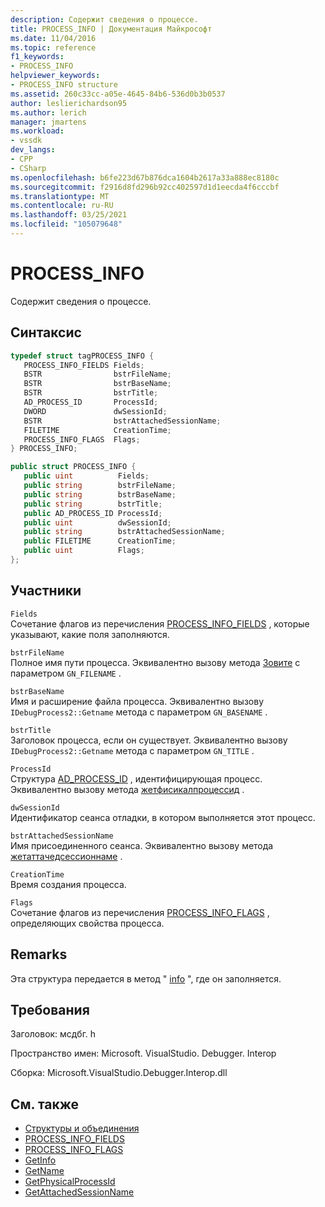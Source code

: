 ```yaml
---
description: Содержит сведения о процессе.
title: PROCESS_INFO | Документация Майкрософт
ms.date: 11/04/2016
ms.topic: reference
f1_keywords:
- PROCESS_INFO
helpviewer_keywords:
- PROCESS_INFO structure
ms.assetid: 260c33cc-a05e-4645-84b6-536d0b3b0537
author: leslierichardson95
ms.author: lerich
manager: jmartens
ms.workload:
- vssdk
dev_langs:
- CPP
- CSharp
ms.openlocfilehash: b6fe223d67b876dca1604b2617a33a888ec8180c
ms.sourcegitcommit: f2916d8fd296b92cc402597d1d1eecda4f6cccbf
ms.translationtype: MT
ms.contentlocale: ru-RU
ms.lasthandoff: 03/25/2021
ms.locfileid: "105079648"
---
```

# <a name="process_info"></a>PROCESS_INFO
Содержит сведения о процессе.

## <a name="syntax"></a>Синтаксис

```cpp
typedef struct tagPROCESS_INFO { 
   PROCESS_INFO_FIELDS Fields;
   BSTR                bstrFileName;
   BSTR                bstrBaseName;
   BSTR                bstrTitle;
   AD_PROCESS_ID       ProcessId;
   DWORD               dwSessionId;
   BSTR                bstrAttachedSessionName;
   FILETIME            CreationTime;
   PROCESS_INFO_FLAGS  Flags;
} PROCESS_INFO;
```

```csharp
public struct PROCESS_INFO { 
   public uint          Fields;
   public string        bstrFileName;
   public string        bstrBaseName;
   public string        bstrTitle;
   public AD_PROCESS_ID ProcessId;
   public uint          dwSessionId;
   public string        bstrAttachedSessionName;
   public FILETIME      CreationTime;
   public uint          Flags;
};
```

## <a name="members"></a>Участники
 `Fields`\
 Сочетание флагов из перечисления [PROCESS_INFO_FIELDS](../../../extensibility/debugger/reference/process-info-fields.md) , которые указывают, какие поля заполняются.

 `bstrFileName`\
 Полное имя пути процесса. Эквивалентно вызову метода [Зовите](../../../extensibility/debugger/reference/idebugprocess2-getname.md) с параметром `GN_FILENAME` .

 `bstrBaseName`\
 Имя и расширение файла процесса. Эквивалентно вызову `IDebugProcess2::Getname` метода с параметром `GN_BASENAME` .

 `bstrTitle`\
 Заголовок процесса, если он существует. Эквивалентно вызову `IDebugProcess2::Getname` метода с параметром `GN_TITLE` .

 `ProcessId`\
 Структура [AD_PROCESS_ID](../../../extensibility/debugger/reference/ad-process-id.md) , идентифицирующая процесс. Эквивалентно вызову метода [жетфисикалпроцессид](../../../extensibility/debugger/reference/idebugprocess2-getphysicalprocessid.md) .

 `dwSessionId`\
 Идентификатор сеанса отладки, в котором выполняется этот процесс.

 `bstrAttachedSessionName`\
 Имя присоединенного сеанса. Эквивалентно вызову метода [жетаттачедсессионнаме](../../../extensibility/debugger/reference/idebugprocess2-getattachedsessionname.md) .

 `CreationTime`\
 Время создания процесса.

 `Flags`\
 Сочетание флагов из перечисления [PROCESS_INFO_FLAGS](../../../extensibility/debugger/reference/process-info-flags.md) , определяющих свойства процесса.

## <a name="remarks"></a>Remarks
 Эта структура передается в метод " [info](../../../extensibility/debugger/reference/idebugprocess2-getinfo.md) ", где он заполняется.

## <a name="requirements"></a>Требования
 Заголовок: мсдбг. h

 Пространство имен: Microsoft. VisualStudio. Debugger. Interop

 Сборка: Microsoft.VisualStudio.Debugger.Interop.dll

## <a name="see-also"></a>См. также
- [Структуры и объединения](../../../extensibility/debugger/reference/structures-and-unions.md)
- [PROCESS_INFO_FIELDS](../../../extensibility/debugger/reference/process-info-fields.md)
- [PROCESS_INFO_FLAGS](../../../extensibility/debugger/reference/process-info-flags.md)
- [GetInfo](../../../extensibility/debugger/reference/idebugprocess2-getinfo.md)
- [GetName](../../../extensibility/debugger/reference/idebugprocess2-getname.md)
- [GetPhysicalProcessId](../../../extensibility/debugger/reference/idebugprocess2-getphysicalprocessid.md)
- [GetAttachedSessionName](../../../extensibility/debugger/reference/idebugprocess2-getattachedsessionname.md)
